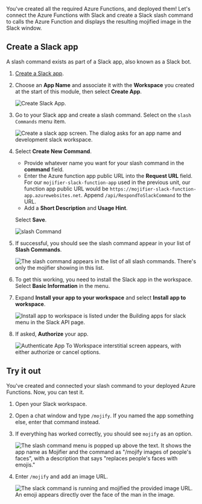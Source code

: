 You've created all the required Azure Functions, and deployed them! Let's connect the Azure Functions with Slack and create a Slack slash command to calls the Azure Function and displays the resulting mojified image in the Slack window. 

## Create a Slack app

A slash command exists as part of a Slack app, also known as a Slack bot. 

1. [Create a Slack app](https://api.slack.com/apps/new?azure-portal=true).
2. Choose an **App Name** and associate it with the **Workspace** you created at the start of this module, then select **Create App**.

    ![Create Slack App.](../media/8.create-slack-app.png)

3. Go to your Slack app and create a slash command. Select on the `slash Commands` menu item.

    ![Create a slack app screen. The dialog asks for an app name and development slack workspace.](../media/8.slash-commands.png)

4. Select **Create New Command**.

    - Provide whatever name you want for your slash command in the **command** field.
    - Enter the Azure function app public URL into the **Request URL** field. For our `mojifier-slack-function-app` used in the previous unit, our function app public URL would be `https://mojifier-slack-function-app.azurewebsites.net`. Append `/api/RespondToSlackCommand` to the URL.
    - Add a **Short Description** and **Usage Hint**.

    Select **Save**.

    ![slash Command](../media/8.create-slash-command.png)

5. If successful, you should see the slash command appear in your list of **Slash Commands**.

    ![The slash command appears in the list of all slash commands. There's only the mojifier showing in this list.](../media/8.create-slash-commands-success.png)

6. To get this working, you need to install the Slack app in the workspace. Select **Basic Information** in the menu.

7. Expand **Install your app to your workspace** and select **Install app to workspace**.

   ![Install app to workspace is listed under the Building apps for slack menu in the Slack API page.](../media/8.install-app-to-workspace.png)

8. If asked, **Authorize** your app.

   ![Authenticate App To Workspace interstitial screen appears, with either authorize or cancel options.](../media/8.authenticate-slack-app.png)

## Try it out

You've created and connected your slash command to your deployed Azure Functions. Now, you can test it.

1. Open your Slack workspace.
2. Open a chat window and type `/mojify`. If you named the app something else, enter that command instead.
3. If everything has worked correctly, you should see `mojify` as an option.

   ![The slash command menu is popped up above the text. It shows the app name as Mojifier and the command as "/mojify images of people's faces", with a description that says "replaces people's faces with emojis."](../media/8.slack-check-mojify.png)

4. Enter `/mojify` and add an image URL.

   ![The slack command is running and mojified the provided image URL. An emoji appears directly over the face of the man in the image.](../media/8.slack-type-mojify.png)
